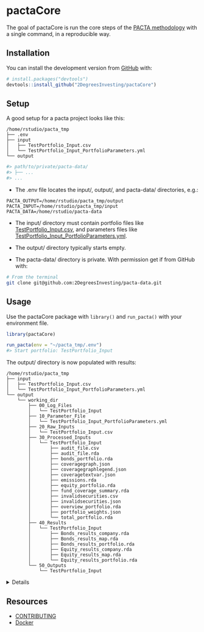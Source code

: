 
<!-- README.md is generated from README.Rmd. Please edit that file -->

# pactaCore

The goal of pactaCore is run the core steps of the [PACTA
methodology](https://2degrees-investing.org/resource/pacta/) with a
single command, in a reproducible way.

## Installation

You can install the development version from
[GitHub](https://github.com/) with:

``` r
# install.packages("devtools")
devtools::install_github("2DegreesInvesting/pactaCore")
```

## Setup

A good setup for a pacta project looks like this:

    /home/rstudio/pacta_tmp
    ├── .env
    ├── input
    │   ├── TestPortfolio_Input.csv
    │   └── TestPortfolio_Input_PortfolioParameters.yml
    └── output

``` r
#> path/to/private/pacta-data/
#> ├── ...
#> ...
```

-   The .env file locates the input/, output/, and pacta-data/
    directories, e.g.:

<!-- -->

    PACTA_OUTPUT=/home/rstudio/pacta_tmp/output
    PACTA_INPUT=/home/rstudio/pacta_tmp/input
    PACTA_DATA=/home/rstudio/pacta-data

-   The input/ directory must contain portfolio files like
    [TestPortfolio\_Input.csv](https://github.com/2DegreesInvesting/pactaCore/blob/master/inst/extdata/TestPortfolio_Input.csv),
    and parameters files like
    [TestPortfolio\_Input\_PortfolioParameters.yml](https://github.com/2DegreesInvesting/pactaCore/blob/master/inst/extdata/TestPortfolio_Input_PortfolioParameters.yml).

-   The output/ directory typically starts empty.

-   The pacta-data/ directory is private. With permission get if from
    GitHub with:

``` bash
# From the terminal
git clone git@github.com:2DegreesInvesting/pacta-data.git
```

## Usage

Use the pactaCore package with `library()` and `run_pacta()` with your
environment file.

``` r
library(pactaCore)

run_pacta(env = "~/pacta_tmp/.env")
#> Start portfolio: TestPortfolio_Input
```

The output/ directory is now populated with results:

    /home/rstudio/pacta_tmp
    ├── input
    │   ├── TestPortfolio_Input.csv
    │   └── TestPortfolio_Input_PortfolioParameters.yml
    └── output
        └── working_dir
            ├── 00_Log_Files
            │   └── TestPortfolio_Input
            ├── 10_Parameter_File
            │   └── TestPortfolio_Input_PortfolioParameters.yml
            ├── 20_Raw_Inputs
            │   └── TestPortfolio_Input.csv
            ├── 30_Processed_Inputs
            │   └── TestPortfolio_Input
            │       ├── audit_file.csv
            │       ├── audit_file.rda
            │       ├── bonds_portfolio.rda
            │       ├── coveragegraph.json
            │       ├── coveragegraphlegend.json
            │       ├── coveragetextvar.json
            │       ├── emissions.rda
            │       ├── equity_portfolio.rda
            │       ├── fund_coverage_summary.rda
            │       ├── invalidsecurities.csv
            │       ├── invalidsecurities.json
            │       ├── overview_portfolio.rda
            │       ├── portfolio_weights.json
            │       └── total_portfolio.rda
            ├── 40_Results
            │   └── TestPortfolio_Input
            │       ├── Bonds_results_company.rda
            │       ├── Bonds_results_map.rda
            │       ├── Bonds_results_portfolio.rda
            │       ├── Equity_results_company.rda
            │       ├── Equity_results_map.rda
            │       └── Equity_results_portfolio.rda
            └── 50_Outputs
                └── TestPortfolio_Input

<details>

For each corresponding `<pair-name>`, the portfolio and parameter files
must be named `<pair-name>_Input.csv` and
`<pair-name>_Input_PortfolioParameters.yml`, respectively. For example:

-   This pair is valid: `a_Input.csv`,
    `a_Input_PortfolioParameters.yml`.

-   This pair is invalid: `a_Input.csv`,
    `b_Input_PortfolioParameters.yml`.

In the parameter files, whatever values you give to `portfolio_name_in`
and `investor_name_in` will populate the columns `portfolio_name` and
`investor_name` of some output files. For example:

-   A parameter file:

<!-- -->

    default:
        parameters:
            portfolio_name_in: TestPortfolio_Input
            investor_name_in: Test
            peer_group: pensionfund
            language: EN
            project_code: GENERAL

-   A few rows of some relevant output files and columns:

<!-- -->

    $`/home/rstudio/pacta_tmp/output/working_dir/40_Results/TestPortfolio_Input/Bonds_results_company.rda`
    # A tibble: 6 x 2
      portfolio_name      investor_name
      <chr>               <chr>        
    1 TestPortfolio_Input Test         
    2 TestPortfolio_Input Test         
    3 TestPortfolio_Input Test         
    4 TestPortfolio_Input Test         
    5 TestPortfolio_Input Test         
    6 TestPortfolio_Input Test         

    $`/home/rstudio/pacta_tmp/output/working_dir/40_Results/TestPortfolio_Input/Bonds_results_map.rda`
    # A tibble: 6 x 2
      portfolio_name      investor_name
      <chr>               <chr>        
    1 TestPortfolio_Input Test         
    2 TestPortfolio_Input Test         
    3 TestPortfolio_Input Test         
    4 TestPortfolio_Input Test         
    5 TestPortfolio_Input Test         
    6 TestPortfolio_Input Test         

    $`/home/rstudio/pacta_tmp/output/working_dir/40_Results/TestPortfolio_Input/Bonds_results_portfolio.rda`
    # A tibble: 6 x 2
      portfolio_name      investor_name
      <chr>               <chr>        
    1 TestPortfolio_Input Test         
    2 TestPortfolio_Input Test         
    3 TestPortfolio_Input Test         
    4 TestPortfolio_Input Test         
    5 TestPortfolio_Input Test         
    6 TestPortfolio_Input Test         

    $`/home/rstudio/pacta_tmp/output/working_dir/40_Results/TestPortfolio_Input/Equity_results_company.rda`
    # A tibble: 6 x 2
      portfolio_name      investor_name
      <chr>               <chr>        
    1 TestPortfolio_Input Test         
    2 TestPortfolio_Input Test         
    3 TestPortfolio_Input Test         
    4 TestPortfolio_Input Test         
    5 TestPortfolio_Input Test         
    6 TestPortfolio_Input Test         

    $`/home/rstudio/pacta_tmp/output/working_dir/40_Results/TestPortfolio_Input/Equity_results_map.rda`
    # A tibble: 6 x 2
      portfolio_name      investor_name
      <chr>               <chr>        
    1 TestPortfolio_Input Test         
    2 TestPortfolio_Input Test         
    3 TestPortfolio_Input Test         
    4 TestPortfolio_Input Test         
    5 TestPortfolio_Input Test         
    6 TestPortfolio_Input Test         

    $`/home/rstudio/pacta_tmp/output/working_dir/40_Results/TestPortfolio_Input/Equity_results_portfolio.rda`
    # A tibble: 6 x 2
      portfolio_name      investor_name
      <chr>               <chr>        
    1 TestPortfolio_Input Test         
    2 TestPortfolio_Input Test         
    3 TestPortfolio_Input Test         
    4 TestPortfolio_Input Test         
    5 TestPortfolio_Input Test         
    6 TestPortfolio_Input Test         

</details>

## Resources

-   [CONTRIBUTING](https://github.com/2DegreesInvesting/pactaCore/blob/main/.github/CONTRIBUTING.md)
-   [Docker](https://github.com/2DegreesInvesting/pactaCore/blob/main/.github/CONTRIBUTING.md#docker)
